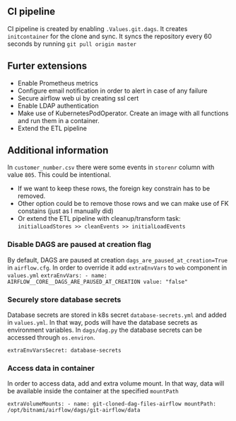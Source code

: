 ## CI pipeline

CI pipeline is created by enabling `.Values.git.dags`. It creates `initcontainer` for the clone and sync. It syncs the repository every 60 seconds by running `git pull origin master`


## Furter extensions

- Enable Prometheus metrics
- Configure email notification in order to alert in case of any failure
- Secure airflow web ui by creating ssl cert
- Enable LDAP authentication
- Make use of KubernetesPodOperator. Create an image with all functions and run them in a container.
- Extend the ETL pipeline


## Additional information

In `customer_number.csv` there were some events in `storenr` column with value `805`. This could be intentional.

- If we want to keep these rows, the foreign key constrain has to be removed.
- Other option could be to remove those rows and we can make use of FK constains (just as I manually did) 
- Or extend the ETL pipeline with cleanup/transform task: `initialLoadStores >> cleanEvents >> initialLoadEvents`

### Disable DAGS are paused at creation flag

By default, DAGS are paused at creation `dags_are_paused_at_creation=True` in `airflow.cfg`. In order to override it add `extraEnvVars` to `web` component in `values.yml`
`
  extraEnvVars:
    - name: AIRFLOW__CORE__DAGS_ARE_PAUSED_AT_CREATION
      value: "false"
`

### Securely store database secrets

Database secrets are stored in k8s secret `database-secrets.yml` and added in `values.yml`. In that way, pods will have the database secrets as environment variables. In `dags/dag.py` the database secrets can be accessed through `os.environ`.

`
  extraEnvVarsSecret: database-secrets
`

### Access data in container

In order to access data, add and extra volume mount. In that way, data will be available inside the container at the specified `mountPath`

`
  extraVolumeMounts:
    - name: git-cloned-dag-files-airflow
      mountPath: /opt/bitnami/airflow/dags/git-airflow/data
`
